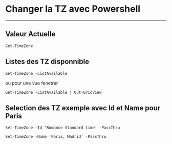 # Changer la TZ avec Powershell
------------------------------------------------------------------------------------------------------------------------------------------------------------------------------------

Valeur Actuelle
------------------------------------------------------------------------------------------------------------------------------------------------------------------------------------
    Get-TimeZone

Listes des TZ disponnible
------------------------------------------------------------------------------------------------------------------------------------------------------------------------------------
    Get-TimeZone -ListAvailable

ou pour une vue fenetrer

    Get-TimeZone -ListAvailable | Out-GridView

Selection des TZ exemple avec Id et Name pour Paris
------------------------------------------------------------------------------------------------------------------------------------------------------------------------------------
    Set-TimeZone -Id 'Romance Standard time' -PassThru

    Set-TimeZone -Name 'Paris, Madrid' -PassThru



    
